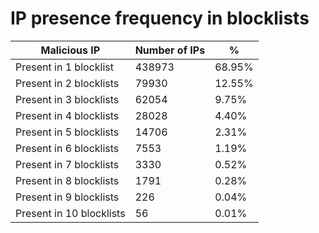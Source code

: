 # IP presence frequency in blocklists
| Malicious IP | Number of IPs | % |
|----|----|----|
| Present in 1 blocklist | 438973 | 68.95% |
| Present in 2 blocklists | 79930 | 12.55% |
| Present in 3 blocklists | 62054 | 9.75% |
| Present in 4 blocklists | 28028 | 4.40% |
| Present in 5 blocklists | 14706 | 2.31% |
| Present in 6 blocklists | 7553 | 1.19% |
| Present in 7 blocklists | 3330 | 0.52% |
| Present in 8 blocklists | 1791 | 0.28% |
| Present in 9 blocklists | 226 | 0.04% |
| Present in 10 blocklists | 56 | 0.01% |
